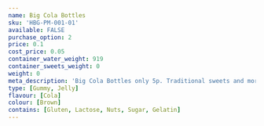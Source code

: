 ```yaml
---
name: Big Cola Bottles
sku: 'HBG-PM-001-01'
available: FALSE
purchase_option: 2
price: 0.1
cost_price: 0.05
container_water_weight: 919
container_sweets_weight: 0
weight: 0
meta_description: 'Big Cola Bottles only 5p. Traditional sweets and more at Humbugs Confectionery Store. Specialists in satisfying your sweet tooth!'
type: [Gummy, Jelly]
flavour: [Cola]
colour: [Brown]
contains: [Gluten, Lactose, Nuts, Sugar, Gelatin]
---
```


